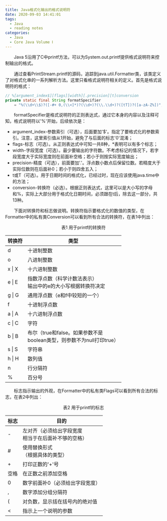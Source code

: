 ```yaml
---
title: Java格式化输出的格式说明符
date: 2020-09-03 14:41:01
tags:
  - Java
  - reading notes
categories:
  - Java
  - Core Java Volume Ⅰ
---
```


&emsp;&emsp;Java 5沿用了C中printf方法，可以为System.out.printf提供格式说明符来控制输出的格式。

&emsp;&emsp;通过查看PrintStream.printf的源码，追踪到java.util.Formatter类，该类定义了对格式化串的一系列解析方法。这里只看格式说明符相关的定义。首先是格式说明符的格式：

```java
// %[argument_index$][flags][width][.precision][t]conversion
private static final String formatSpecifier
    = "%(\\d+\\$)?([-#+ 0,(\\<]*)?(\\d+)?(\\.\\d+)?([tT])?([a-zA-Z%])";
```

&emsp;&emsp;formatSpecifier是格式说明符的正则表达式，通过它本身的内容以及注释可知，格式说明符以'%'开始，后续依次是：

- argument_index-参数索引（可选），后面要加'$'。指定了要格式化的参数索引。注意，这里索引值从1开始，避免了与后面的标志'0'混淆；
- flags-标志（可选）。从正则表达式中可知一共8种，*表明可以有多个标志；
- width-字段宽度（可选）。最少要输出的字符数。不考虑标记的情况下，若字段宽度大于实际宽度则在前面补空格；若小于则按实际宽度输出；
- precision-精度（可选），前面要加'.'。浮点数小数点后保留位数。若精度大于实际位数则在后面补0；若小于则四舍五入；
- t或T（可选）。用于日期时间的格式化，已经过时，现在应该使用java.time中的方法；
- conversion-转换符（必选）。根据正则表达式，这里可以是大小写的字母和%，实际上大部分用于格式化日期时间，必须跟在t后，除去这一部分，共13种。

&emsp;&emsp;下面对转换符和标志做说明。转换符指示要格式化的数值的类型，在Formatter中的私有类Conversion可以看到所有合法的转换符，在表1中列出：

<center>表1 用于printf的转换符</center>

| 转换符 | 类型                                                         |
| :----- | ------------------------------------------------------------ |
| d      | 十进制整数                                                   |
| o      | 八进制整数                                                   |
| x \| X | 十六进制整数                                                 |
| e \| E | 指数浮点数（科学计数法表示）<br />输出中的e的大小写根据转换符决定 |
| g \| G | 通用浮点数（e和f中较短的一个）                               |
| f      | 十进制浮点数                                                 |
| a \| A | 十六进制浮点数                                               |
| c \| C | 字符                                                         |
| b \| B | 布尔（true和false。如果参数不是<br />boolean类型，则参数不为null打印true） |
| s \| S | 字符串                                                       |
| h \| H | 散列值                                                       |
| n      | 行分隔符                                                     |
| %      | 百分号                                                       |

&emsp;&emsp;标志指示输出的外观，在Formatter中的私有类Flags可以看到所有合法的标志，在表2中列出：

<center>表2 用于printf的标志</center>

| 标志 | 目的                                                     |
| ---- | -------------------------------------------------------- |
| -    | 左对齐（必须给出字段宽度<br />相当于在后面补不够的空格） |
| #    | 使用替换形式<br />（根据具体的类型）                     |
| +    | 打印正数的'+'号                                          |
| 空格 | 在正数之前添加空格                                       |
| 0    | 数字前面补0（必须给出字段宽度）                          |
| ,    | 数字添加分组分隔符                                       |
| (    | 对负数，显示括在括号内的绝对值                           |
| <    | 指示上一个说明的参数                                     |

